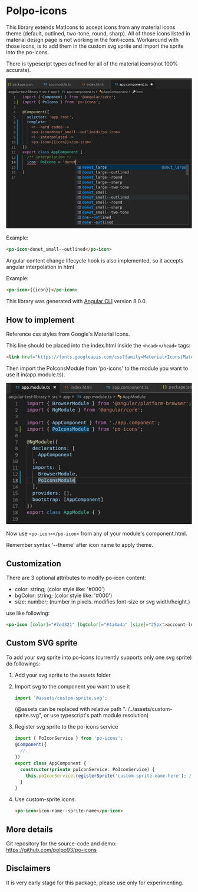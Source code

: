 # Polpo-icons

This library extends MatIcons to accept icons from any material icons theme (default, outlined, two-tone, round, sharp). All of those icons listed in material design page is not working in the font-icons. Workaround with those icons, is to add them in the custom svg sprite and import the sprite into the po-icons.

There is typescript types defined for all of the material icons(not 100% accurate). 

![welcome-po-icons](https://github.com/polpo93/po-icons/blob/master/documentation/poicon-intellisense.png?raw=true)

Example: 
```html
<po-icon>donut_small--outlined</po-icon>
```

Angular content change lifecycle hook is also implemented, so it accepts angular interpolation in html

Example:
```html
<po-icon>{{icon}}</po-icon>
```

This library was generated with [Angular CLI](https://github.com/angular/angular-cli) version 8.0.0.

## How to implement

Reference css styles from Google's Material Icons.

This line should be placed into the index.html inside the `<head></head>` tags:
```html
<link href="https://fonts.googleapis.com/css?family=Material+Icons|Material+Icons+Outlined|Material+Icons+Two+Tone|Material+Icons+Round|Material+Icons+Sharp" rel="stylesheet">
```

Then import the PoIconsModule from 'po-icons' to the module you want to use it in(app.module.ts).

![welcome-po-icons](https://github.com/polpo93/po-icons/blob/master/documentation/import-poicons.png?raw=true)

Now use `<po-icon></po-icon>` from any of your module's component.html.

Remember syntax '--theme' after icon name to apply theme.

## Customization

There are 3 optional attributes to modify po-icon content:

- color: string; (color style like: '#000')
- bgColor: string; (color style like: '#000')
- size: number; (number in pixels. modifies font-size or svg width/height.)

use like following:

```html
<po-icon [color]="#7ed321" [bgColor]="#4a4a4a" [size]="25px">account-login--open-iconic</po-icon>
```

## Custom SVG sprite

To add your svg sprite into po-icons (currently supports only one svg sprite) do followings:

1. Add your svg sprite to the assets folder

2. Import svg to the component you want to use it

    ```ts
    import '@assets/custom-sprite.svg';
    ```

    (@assets can be replaced with relative path "../../assets/custom-sprite.svg", or use typescript's path module resolution)

3. Register svg sprite to the po-icons service

    ```ts
    import { PoIconService } from 'po-icons';
    @Component({
      //..
    })
    export class AppComponent {
      constructor(private poIconService: PoIconService) {
        this.poIconService.registerSprite('custom-sprite-name-here'); // match with svg filename without the ".svg" end
      }
    }
    ```

4. Use custom-sprite icons.

    ```html
    <po-icon>icon-name--sprite-name</po-icon>
    ```

## More details

Git repository for the source-code and demo: https://github.com/polpo93/po-icons

## Disclaimers

It is very early stage for this package, please use only for experimenting.
